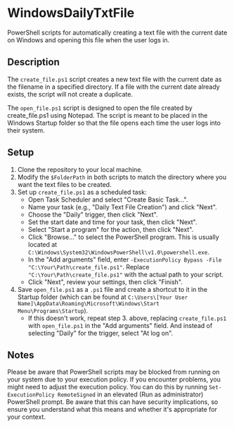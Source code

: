 # WindowsDailyTxtFile
PowerShell scripts for automatically creating a text file with the current date on Windows and opening this file when the user logs in.

## Description
The `create_file.ps1` script creates a new text file with the current date as the filename in a specified directory. If a file with the current date already exists, the script will not create a duplicate.

The `open_file.ps1` script is designed to open the file created by create_file.ps1 using Notepad. The script is meant to be placed in the Windows Startup folder so that the file opens each time the user logs into their system.

## Setup

1. Clone the repository to your local machine.
2. Modify the `$FolderPath` in both scripts to match the directory where you want the text files to be created.
3. Set up `create_file.ps1` as a scheduled task:
    - Open Task Scheduler and select "Create Basic Task...".
    - Name your task (e.g., "Daily Text File Creation") and click "Next".
    - Choose the "Daily" trigger, then click "Next".
    - Set the start date and time for your task, then click "Next".
    - Select "Start a program" for the action, then click "Next".
    - Click "Browse..." to select the PowerShell program. This is usually located at `C:\Windows\System32\WindowsPowerShell\v1.0\powershell.exe`.
    - In the "Add arguments" field, enter `-ExecutionPolicy Bypass -File "C:\Your\Path\create_file.ps1"`. Replace `"C:\Your\Path\create_file.ps1"` with the actual path to your script.
    - Click "Next", review your settings, then click "Finish".
4. Save `open_file.ps1` as a `.ps1` file and create a shortcut to it in the Startup folder (which can be found at `C:\Users\[Your User Name]\AppData\Roaming\Microsoft\Windows\Start Menu\Programs\Startup`).
    - If this doesn't work, repeat step 3. above, replacing `create_file.ps1` with `open_file.ps1` in the "Add arguments" field. And instead of selecting "Daily" for the trigger, select "At log on".

## Notes

Please be aware that PowerShell scripts may be blocked from running on your system due to your execution policy. If you encounter problems, you might need to adjust the execution policy. You can do this by running `Set-ExecutionPolicy RemoteSigned` in an elevated (Run as administrator) PowerShell prompt. Be aware that this can have security implications, so ensure you understand what this means and whether it's appropriate for your context.
